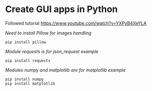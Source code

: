 # Create GUI apps in Python

Followed tutorial https://www.youtube.com/watch?v=YXPyB4XeYLA  

_Need to install Pillow for images handling_  

    pip install pillow

_Module requests is for json\_request example_

    pip install requests

_Modules numpy and matplotlib are for matplotlib example_

    pip install numpy  
    pip install matplotlib  